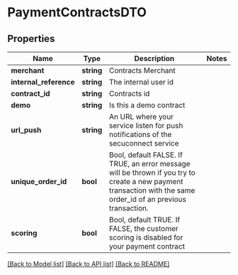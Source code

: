 # PaymentContractsDTO

## Properties
Name | Type | Description | Notes
------------ | ------------- | ------------- | -------------
**merchant** | **string** | Contracts Merchant | 
**internal_reference** | **string** | The internal user id | 
**contract_id** | **string** | Contracts id | 
**demo** | **string** | Is this a demo contract | 
**url_push** | **string** | An URL where your service listen for push notifications of the secuconnect service | 
**unique_order_id** | **bool** | Bool, default FALSE. If TRUE, an error message will be thrown if you try to create a new payment transaction with the same order_id of an previous transaction. | 
**scoring** | **bool** | Bool, default TRUE. If FALSE, the customer scoring is disabled for your payment contract | 

[[Back to Model list]](../README.md#documentation-for-models) [[Back to API list]](../README.md#documentation-for-api-endpoints) [[Back to README]](../README.md)


